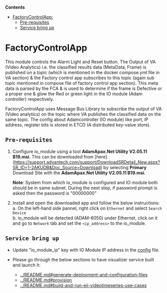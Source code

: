 **Contents**

- [FactoryControlApp:](#factorycontrolapp)
  - [Pre-requisites](#pre-requisites)
  - [Service bring up](#service-bring-up)

# FactoryControlApp

This module controls the Alarm Light and Reset button.
The Output of VA (Video Analytics) i.e. the classified results data (MetaData, Frame) is published on a topic (which is mentioned in the docker compose.yml file in VA section) & the Factory control app subscribes to this topic (again sub topic mentioned in compose file of factory control app section). This meta data is parsed by the FCA & is used to determine if the frame is Defective or a proper one & glow the Red or green light in the IO module (Adam controller) respectively.

FactoryControlApp uses Message Bus Library to subscribe the output of VA (Video analytics) on the topic where VA publishes the classified data on the same topic.
The config about Adamcontroller (IO module) like port, IP address, register bits is stored in ETCD (A distributed key-value store).

## `Pre-requisites`

1. Configure io_module using a tool **AdamApax.Net Utility V2.05.11 B19.msi**. This can be downloaded from [here]
   (<https://support.advantech.com/support/DownloadSRDetail_New.aspx?SR_ID=1-2AKUDB&Doc_Source=Download>) by selecting **Primary** Download Site with the **AdamApax.Net Utility V2.05.11 B19.msi**.

    **Note**: System from which io_module is configured and IO module both should be in same subnet.
    During the next step, if password prompt is asked then the password is "00000000"

2. Install and open the downloaded app and follow the below instructions:<br>
    a. On the left-hand side pannel, right click on `Ethernet` and select `Search Device`<br>
    b. io_module will be detected (ADAM-6050) under Ethernet, click on it and go to `Network` tab and set the `<ip_address>` to the io_module.<br>

## `Service bring up`

- Update "io_module_ip" key with IO Module IP address in the [config](config.json) file.

- Please go through the below sections to have visualizer service built
  and launch it:
  - [../README.md#generate-deployment-and-configuration-files](https://github.com/open-edge-insights/eii-core/blob/master/README.md#generate-deployment-and-configuration-files)
  - [../README.md#provision](https://github.com/open-edge-insights/eii-core/blob/master/README.md#provision)
  - [../README.md#build-and-run-eii-videotimeseries-use-cases](https://github.com/open-edge-insights/eii-core/blob/master/README.md#build-and-run-eii-videotimeseries-use-cases)
